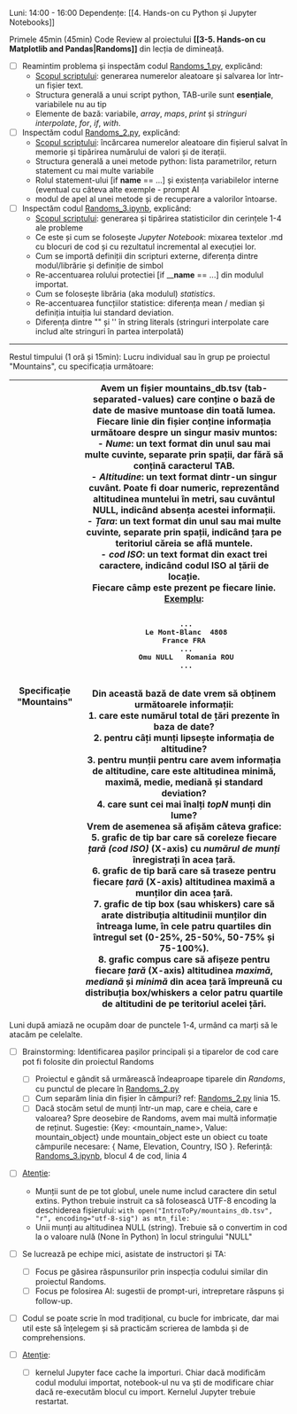 Luni: 14:00 - 16:00
Dependențe: [[4. Hands-on cu Python și Jupyter Notebooks]]

Primele 45min (45min) Code Review al proiectului **[[3-5. Hands-on cu Matplotlib and Pandas|Randoms]]** din lecția de dimineață.
- [ ] Reamintim problema și inspectăm codul [Randoms_1.py](https://github.com/inproted/CodeSinaia-2025/blob/main/IntroToPy/Randoms_1.py), explicând:
	- <u>Scopul scriptului</u>: generarea numerelor aleatoare și salvarea lor într-un fișier text.
	- Structura generală a unui script python, TAB-urile sunt **esențiale**, variabilele nu au tip
	- Elemente de bază: variabile, *array*, *maps*, *print* și *stringuri interpolate*, *for*, *if*, *with*.
- [ ] Inspectăm codul [Randoms_2.py](https://github.com/inproted/CodeSinaia-2025/blob/main/IntroToPy/Randoms_2.py), explicând:
	- <u>Scopul scriptului</u>: încărcarea numerelor aleatoare din fișierul salvat în memorie și tipărirea numărului de valori și de iterații.
	- Structura  generală a unei metode python: lista parametrilor, return statement cu mai multe variabile
	- Rolul statement-ului [if ______name______ == ...] și existența variabilelor interne (eventual cu câteva alte exemple - prompt AI
	- modul de apel al unei metode și de recuperare a valorilor întoarse.
- [ ] Inspectăm codul [Randoms_3.ipynb](https://github.com/inproted/CodeSinaia-2025/blob/main/IntroToPy/Randoms_3.ipynb), explicând:
	- <u>Scopul scriptului</u>: generarea și tipărirea statisticilor din cerințele 1-4 ale probleme
	- Ce este și cum se folosește *Jupyter Notebook*: mixarea textelor .md cu blocuri de cod și cu rezultatul incremental al execuției lor.
	- Cum se importă definiții din scripturi externe, diferența dintre modul/librărie și definiție de simbol
	- Re-accentuarea rolului protectiei [if ______name____ == ...] din modulul importat.
	- Cum se folosește librăria (aka modulul) *statistics*.
	- Re-accentuarea funcțiilor statistice: diferența mean / median și definiția intuiția lui standard deviation.
	- Diferența dintre "" și '' în string literals (stringuri interpolate care includ alte stringuri în partea interpolată)
----
Restul timpului (1 oră și 15min): Lucru individual sau în grup pe proiectul "Mountains", cu specificația următoare:


| Specificație "Mountains" | Avem un fișier **mountains_db.tsv** (tab-separated-values) care conține o bază de date de masive muntoase din toată lumea. Fiecare linie din fișier conține informația următoare despre un singur masiv muntos:<br>	- _Nume_: un text format din unul sau mai multe cuvinte, separate prin spații, dar fără să conțină caracterul TAB.<br>	- _Altitudine_: un text format dintr-un singur cuvânt. Poate fi doar numeric, reprezentând altitudinea muntelui în metri, sau cuvântul NULL, indicând absența acestei informații.<br>	- *Țara*: un text format din unul sau mai multe cuvinte, separate prin spații, indicând țara pe teritoriul căreia se află muntele.<br>	- *cod ISO*: un text format din exact trei caractere, indicând codul ISO al țării de locație.<br>	Fiecare câmp este prezent pe fiecare linie.<br>	<u>Exemplu</u>:<br>	<pre><br>	...<br>	Le Mont-Blanc  4808    France      FRA<br>	...<br>	Omu            NULL    Romania     ROU<br>	...</pre><br>	Din această bază de date vrem să obținem următoarele informații:<br>	1. care este numărul total de țări prezente în baza de date?<br>	2. pentru câți munți lipsește informația de altitudine?<br>	3. pentru munții pentru care avem informația de altitudine, care este altitudinea minimă, maximă, medie, mediană și standard deviation?<br>	4. care sunt cei mai înalți *topN* munți din lume?<br>	Vrem de asemenea să afișăm câteva grafice: <br>	5. grafic de tip bar care să coreleze fiecare *țară (cod ISO)* (X-axis) cu *numărul de munți* înregistrați în acea țară.<br>	6. grafic de tip bară care să traseze pentru fiecare *țară* (X-axis) altitudinea maximă a munților din acea țară.<br>	7. grafic de tip box (sau whiskers) care să arate distribuția altitudinii munților din întreaga lume, în cele patru quartiles din întregul set (0-25%, 25-50%, 50-75% și 75-100%).<br>	8. grafic compus care să afișeze pentru fiecare *țară* (X-axis) altitudinea *maximă*, *mediană* și *minimă* din acea țară împreună cu distribuția box/whiskers a celor patru quartile de altitudini de pe teritoriul acelei țări. |
| ------------------------ | ------------------------------------------------------------------------------------------------------------------------------------------------------------------------------------------------------------------------------------------------------------------------------------------------------------------------------------------------------------------------------------------------------------------------------------------------------------------------------------------------------------------------------------------------------------------------------------------------------------------------------------------------------------------------------------------------------------------------------------------------------------------------------------------------------------------------------------------------------------------------------------------------------------------------------------------------------------------------------------------------------------------------------------------------------------------------------------------------------------------------------------------------------------------------------------------------------------------------------------------------------------------------------------------------------------------------------------------------------------------------------------------------------------------------------------------------------------------------------------------------------------------------------------------------------------------------------------------------------------------------------------------------------------------------------------------------------------------------------------------------------------------------------------------------------------------------------------------------------------------------------------------------------------------------------------------------------------------------------------------------------------------------------------------------------------------------------------------------------------ |

Luni după amiază ne ocupăm doar de punctele 1-4, urmând ca marți să le atacăm pe celelalte.
- [ ] Brainstorming: Identificarea pașilor principali și a tiparelor de cod care pot fi folosite din proiectul Randoms
	- [ ] Proiectul e gândit să urmărească îndeaproape tiparele din *Randoms*, cu punctul de plecare în [Randoms_2.py](https://github.com/inproted/CodeSinaia-2025/blob/main/IntroToPy/Randoms_2.py)
	- [ ] Cum separăm linia din fișier în câmpuri? ref: [Randoms_2.py](https://github.com/inproted/CodeSinaia-2025/blob/main/IntroToPy/Randoms_2.py) linia 15.
	- [ ] Dacă stocăm setul de munți într-un map, care e cheia, care e valoarea? Spre deosebire de Randoms, avem mai multă informație de reținut. Sugestie: {Key: <mountain_name>, Value: mountain_object} unde mountain_object este un obiect cu toate câmpurile necesare:
		{ Name, Elevation, Country, ISO }. Referință: [Randoms_3.ipynb](https://github.com/inproted/CodeSinaia-2025/blob/main/IntroToPy/Randoms_3.ipynb), blocul 4 de cod, linia 4
- [ ] <u>Atenție</u>:
	- Munții sunt de pe tot globul, unele nume includ caractere din setul extins. Python trebuie instruit ca să folosească UTF-8 encoding la deschiderea fișierului:
		`with open("IntroToPy/mountains_db.tsv", "r", encoding="utf-8-sig") as mtn_file:`
	- Unii munți au altitudinea NULL (string). Trebuie să o convertim in cod la o valoare nulă (None în Python) în locul stringului "NULL"
	
- [ ] Se lucrează pe echipe mici, asistate de instructori și TA:
	- [ ] Focus pe găsirea răspunsurilor prin inspecția codului similar din proiectul Randoms.
	- [ ] Focus pe folosirea AI: sugestii de prompt-uri, intrepretare răspuns și follow-up.
- [ ] Codul se poate scrie în mod tradițional, cu bucle for imbricate, dar mai util este să înțelegem și să practicăm scrierea de lambda și de comprehensions.
- [ ]  <u>Atenție</u>:
	- [ ] kernelul Jupyter face cache la importuri. Chiar dacă modificăm codul modului importat, notebook-ul nu va ști de modificare chiar dacă re-executăm blocul cu import. Kernelul Jupyter trebuie restartat.


